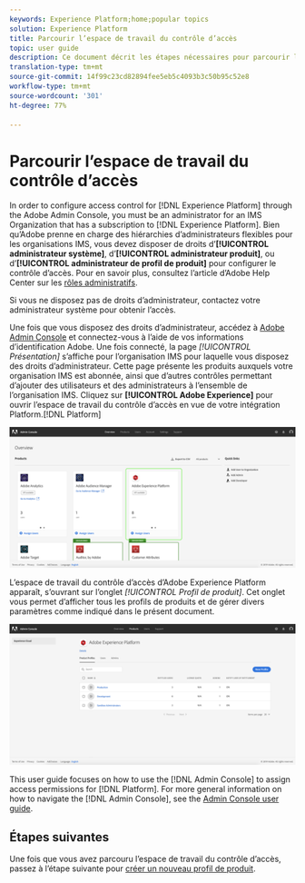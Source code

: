 ```yaml
---
keywords: Experience Platform;home;popular topics
solution: Experience Platform
title: Parcourir l’espace de travail du contrôle d’accès
topic: user guide
description: Ce document décrit les étapes nécessaires pour parcourir l’espace de travail contrôle d'accès. Afin de configurer le contrôle d’accès à Experience Platform via Adobe Admin Console, vous devez être administrateur d’une organisation IMS disposant d’un abonnement à Experience Platform.
translation-type: tm+mt
source-git-commit: 14f99c23cd82894fee5eb5c4093b3c50b95c52e8
workflow-type: tm+mt
source-wordcount: '301'
ht-degree: 77%

---
```



# Parcourir l’espace de travail du contrôle d’accès

In order to configure access control for [!DNL Experience Platform] through the Adobe Admin Console, you must be an administrator for an IMS Organization that has a subscription to [!DNL Experience Platform]. Bien qu’Adobe prenne en charge des hiérarchies d’administrateurs flexibles pour les organisations IMS, vous devez disposer de droits d’**[!UICONTROL administrateur système]**, d’**[!UICONTROL administrateur produit]**, ou d’**[!UICONTROL administrateur de profil de produit]** pour configurer le contrôle d’accès. Pour en savoir plus, consultez l’article d’Adobe Help Center sur les [rôles administratifs](https://helpx.adobe.com/fr/enterprise/using/admin-roles.html).

Si vous ne disposez pas de droits d’administrateur, contactez votre administrateur système pour obtenir l’accès.

Une fois que vous disposez des droits d’administrateur, accédez à [Adobe Admin Console](https://adminconsole.adobe.com) et connectez-vous à l’aide de vos informations d’identification Adobe. Une fois connecté, la page *[!UICONTROL Présentation]* s’affiche pour l’organisation IMS pour laquelle vous disposez des droits d’administrateur. Cette page présente les produits auxquels votre organisation IMS est abonnée, ainsi que d’autres contrôles permettant d’ajouter des utilisateurs et des administrateurs à l’ensemble de l’organisation IMS. Cliquez sur **[!UICONTROL Adobe Experience]** pour ouvrir l’espace de travail du contrôle d’accès en vue de votre intégration Platform.[!DNL Platform]

![page-présentation](../images/overview-page.png)

L’espace de travail du contrôle d’accès d’Adobe Experience Platform apparaît, s’ouvrant sur l’onglet *[!UICONTROL Profil de produit]*. Cet onglet vous permet d’afficher tous les profils de produits et de gérer divers paramètres comme indiqué dans le présent document.

![contrôle-accès-platform](../images/platform-access-control.png)

This user guide focuses on how to use the [!DNL Admin Console] to assign access permissions for [!DNL Platform]. For more general information on how to navigate the [!DNL Admin Console], see the [Admin Console user guide](https://helpx.adobe.com/fr/enterprise/using/admin-console.html).

## Étapes suivantes

Une fois que vous avez parcouru l’espace de travail du contrôle d’accès, passez à l’étape suivante pour [créer un nouveau profil de produit](create-profile.md).